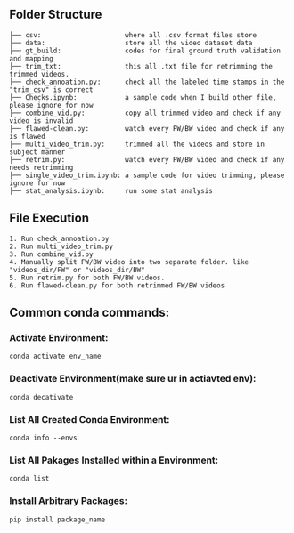 ## Folder Structure

``` 
├── csv:                     where all .csv format files store 
├── data:                    store all the video dataset data
├── gt_build:                codes for final ground truth validation and mapping
├── trim_txt:                this all .txt file for retrimming the trimmed videos.
├── check_annoation.py:      check all the labeled time stamps in the "trim_csv" is correct 
├── Checks.ipynb:            a sample code when I build other file, please ignore for now
├── combine_vid.py:          copy all trimmed video and check if any video is invalid 
├── flawed-clean.py:         watch every FW/BW video and check if any is flawed
├── multi_video_trim.py:     trimmed all the videos and store in subject manner
├── retrim.py:               watch every FW/BW video and check if any needs retrimming
├── single_video_trim.ipynb: a sample code for video trimming, please ignore for now
├── stat_analysis.ipynb:     run some stat analysis 

```
## File Execution
    1. Run check_annoation.py 
    2. Run multi_video_trim.py
    3. Run combine_vid.py 
    4. Manually split FW/BW video into two separate folder. like "videos_dir/FW" or "videos_dir/BW"
    5. Run retrim.py for both FW/BW videos.
    6. Run flawed-clean.py for both retrimmed FW/BW videos

## Common conda commands:

### Activate Environment:
```
conda activate env_name
```
### Deactivate Environment(make sure ur in actiavted env):
```
conda decativate
``` 
### List All Created Conda Environment:
```
conda info --envs
``` 
### List All Pakages Installed within a Environment:
```
conda list
``` 
### Install Arbitrary Packages:
```
pip install package_name
``` 
